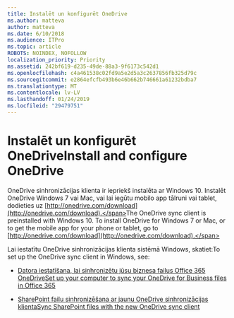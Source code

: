 ```yaml
---
title: Instalēt un konfigurēt OneDrive
ms.author: matteva
author: matteva
ms.date: 6/10/2018
ms.audience: ITPro
ms.topic: article
ROBOTS: NOINDEX, NOFOLLOW
localization_priority: Priority
ms.assetid: 242bf619-d235-49de-88a3-9f6173c542d1
ms.openlocfilehash: c4a461538c02fd9a5e2d5a3c2637856fb325d79c
ms.sourcegitcommit: e2864efcfb493b6e46b662b746661a61232bdba7
ms.translationtype: MT
ms.contentlocale: lv-LV
ms.lasthandoff: 01/24/2019
ms.locfileid: "29479751"
---
```

# <a name="install-and-configure-onedrive"></a><span data-ttu-id="faea5-102">Instalēt un konfigurēt OneDrive</span><span class="sxs-lookup"><span data-stu-id="faea5-102">Install and configure OneDrive</span></span>

<span data-ttu-id="faea5-p101">OneDrive sinhronizācijas klienta ir iepriekš instalēta ar Windows 10. Instalēt OneDrive Windows 7 vai Mac, vai lai iegūtu mobilo app tālruni vai tablet, dodieties uz [http://onedrive.com/download](http://onedrive.com/download).</span><span class="sxs-lookup"><span data-stu-id="faea5-p101">The OneDrive sync client is preinstalled with Windows 10. To install OneDrive for Windows 7 or Mac, or to get the mobile app for your phone or tablet, go to [http://onedrive.com/download](http://onedrive.com/download).</span></span>
  
<span data-ttu-id="faea5-105">Lai iestatītu OneDrive sinhronizācijas klienta sistēmā Windows, skatiet:</span><span class="sxs-lookup"><span data-stu-id="faea5-105">To set up the OneDrive sync client in Windows, see:</span></span>
  
- [<span data-ttu-id="faea5-106">Datora iestatīšana, lai sinhronizētu jūsu biznesa failus Office 365 OneDrive</span><span class="sxs-lookup"><span data-stu-id="faea5-106">Set up your computer to sync your OneDrive for Business files in Office 365</span></span>](https://go.microsoft.com/fwlink/?linkid=533375)
    
- [<span data-ttu-id="faea5-107">SharePoint failu sinhronizēšana ar jaunu OneDrive sinhronizācijas klienta</span><span class="sxs-lookup"><span data-stu-id="faea5-107">Sync SharePoint files with the new OneDrive sync client</span></span>](https://go.microsoft.com/fwlink/?linkid=871666)
    

